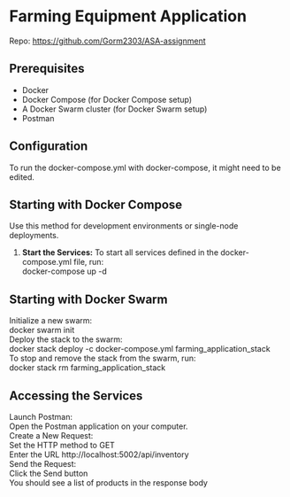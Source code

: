 # Farming Equipment Application
Repo:
https://github.com/Gorm2303/ASA-assignment

## Prerequisites
- Docker  
- Docker Compose (for Docker Compose setup)  
- A Docker Swarm cluster (for Docker Swarm setup)  
- Postman  

## Configuration
To run the docker-compose.yml with docker-compose, it might need to be edited.

## Starting with Docker Compose
Use this method for development environments or single-node deployments.

1. **Start the Services:**
To start all services defined in the docker-compose.yml file, run:  
    docker-compose up -d  

## Starting with Docker Swarm
Initialize a new swarm:  
    docker swarm init  
Deploy the stack to the swarm:  
    docker stack deploy -c docker-compose.yml   farming_application_stack  
To stop and remove the stack from the swarm, run:  
    docker stack rm farming_application_stack  

## Accessing the Services
Launch Postman:   
    Open the Postman application on your computer.  
Create a New Request:  
    Set the HTTP method to GET  
    Enter the URL http://localhost:5002/api/inventory  
Send the Request:  
    Click the Send button  
You should see a list of products in the response body  
